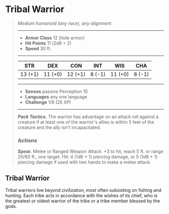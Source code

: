 # Tribal Warrior
>*Medium humanoid (any race), any alignment*
>___
>- **Armor Class** 12 (hide armor)
>- **Hit Points** 11 (2d8 + 2)
>- **Speed** 30 ft.
>___
>|STR|DEX|CON|INT|WIS|CHA|
>|:---:|:---:|:---:|:---:|:---:|:---:|
>|13 (+1)|11 (+0)|12 (+1)|8 (-1)|11 (+0)|8 (-1)|
>___
>- **Senses** passive Perception 10
>- **Languages** any one language
>- **Challenge** 1/8 (25 XP)
>___
>***Pack Tactics.*** The warrior has advantage on an attack roll against a creature if at least one of the warrior's allies is within 5 feet of the creature and the ally isn't incapacitated.  
>
>### Actions
>***Spear.*** Melee  or Ranged Weapon Attack: +3 to hit, reach 5 ft. or range 20/60 ft., one target. Hit: 4 (1d6 + 1) piercing damage, or 5 (1d8 + 1) piercing damage if used with two hands to make a melee attack.
## Tribal Warrior
Tribal warriors live beyond civilization, most often subsisting on fishing and hunting. Each tribe acts in accordance with the wishes of its chief, who is the greatest or oldest warrior of the tribe or a tribe member blessed by the gods.